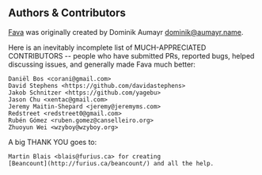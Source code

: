 ## Authors & Contributors

[Fava](http://github.com/aumayr/fava) was originally created by Dominik Aumayr
<dominik@aumayr.name>.

Here is an inevitably incomplete list of MUCH-APPRECIATED CONTRIBUTORS -- people
who have submitted PRs, reported bugs, helped discussing issues, and generally
made Fava much better:

    Daniël Bos <corani@gmail.com>
    David Stephens <https://github.com/davidastephens>
    Jakob Schnitzer <https://github.com/yagebu>
    Jason Chu <xentac@gmail.com>
    Jeremy Maitin-Shepard <jeremy@jeremyms.com>
    Redstreet <redstreet0@gmail.com>
    Rubén Gómez <ruben.gomez@canselleiro.org>
    Zhuoyun Wei <wzyboy@wzyboy.org>

A big THANK YOU goes to:

    Martin Blais <blais@furius.ca> for creating
    [Beancount](http://furius.ca/beancount/) and all the help.
